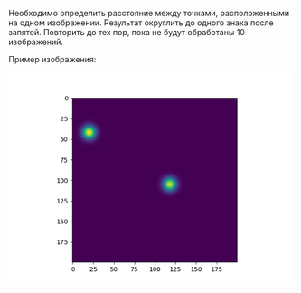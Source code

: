 Необходимо определить расстояние между точками, расположенными на одном изображении. Результат округлить до одного знака
после запятой. Повторить до тех пор, пока не будут обработаны 10 изображений.

Пример изображения:

![example_stars.png](src/example_stars.png)